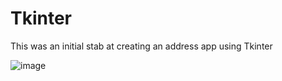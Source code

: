 # Tkinter

This was an initial stab at creating an address app using Tkinter



![image](https://user-images.githubusercontent.com/52436599/116836677-710baf00-ab95-11eb-8a80-42bf7fa7f0e7.png)

